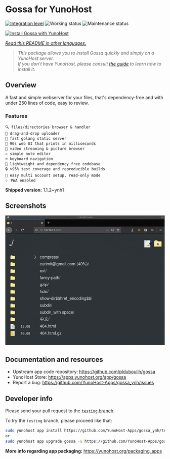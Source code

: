 <!--
N.B.: This README was automatically generated by <https://github.com/YunoHost/apps/tree/master/tools/readme_generator>
It shall NOT be edited by hand.
-->

# Gossa for YunoHost

[![Integration level](https://apps.yunohost.org/badge/integration/gossa)](https://ci-apps.yunohost.org/ci/apps/gossa/)
![Working status](https://apps.yunohost.org/badge/state/gossa)
![Maintenance status](https://apps.yunohost.org/badge/maintained/gossa)

[![Install Gossa with YunoHost](https://install-app.yunohost.org/install-with-yunohost.svg)](https://install-app.yunohost.org/?app=gossa)

*[Read this README in other languages.](./ALL_README.md)*

> *This package allows you to install Gossa quickly and simply on a YunoHost server.*  
> *If you don't have YunoHost, please consult [the guide](https://yunohost.org/install) to learn how to install it.*

## Overview

A fast and simple webserver for your files, that's dependency-free and with under 250 lines of code, easy to review.

### Features

    🔍 files/directories browser & handler
    📩 drag-and-drop uploader
    🥂 fast golang static server
    💾 90s web UI that prints in milliseconds
    📸 video streaming & picture browser
    ✍️ simple note editor
    ⌨️ keyboard navigation
    🚀 lightweight and dependency free codebase
    🔒 >95% test coverage and reproducible builds
    💑 easy multi account setup, read-only mode
    ✨ PWA enabled


**Shipped version:** 1.1.2~ynh1

## Screenshots

![Screenshot of Gossa](./doc/screenshots/screenshot.png)

## Documentation and resources

- Upstream app code repository: <https://github.com/pldubouilh/gossa>
- YunoHost Store: <https://apps.yunohost.org/app/gossa>
- Report a bug: <https://github.com/YunoHost-Apps/gossa_ynh/issues>

## Developer info

Please send your pull request to the [`testing` branch](https://github.com/YunoHost-Apps/gossa_ynh/tree/testing).

To try the `testing` branch, please proceed like that:

```bash
sudo yunohost app install https://github.com/YunoHost-Apps/gossa_ynh/tree/testing --debug
or
sudo yunohost app upgrade gossa -u https://github.com/YunoHost-Apps/gossa_ynh/tree/testing --debug
```

**More info regarding app packaging:** <https://yunohost.org/packaging_apps>
